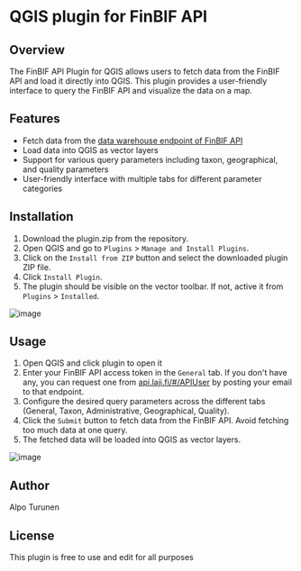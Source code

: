# QGIS plugin for FinBIF API

## Overview

The FinBIF API Plugin for QGIS allows users to fetch data from the FinBIF API and load it directly into QGIS. This plugin provides a user-friendly interface to query the FinBIF API and visualize the data on a map.

## Features

- Fetch data from the [data warehouse endpoint of FinBIF API](https://api.laji.fi/explorer/#!/Warehouse/get_warehouse_query_unit_list)
- Load data into QGIS as vector layers
- Support for various query parameters including taxon, geographical, and quality parameters
- User-friendly interface with multiple tabs for different parameter categories

## Installation

1. Download the plugin.zip from the repository.
2. Open QGIS and go to `Plugins` > `Manage and Install Plugins`.
3. Click on the `Install from ZIP` button and select the downloaded plugin ZIP file.
4. Click `Install Plugin`.
5. The plugin should be visible on the vector toolbar. If not, active it from `Plugins` > `Installed`.

![image](https://github.com/user-attachments/assets/4ee7d5fe-7558-4b9c-8541-f07d330b2f46)



## Usage

1. Open QGIS and click plugin to open it
2. Enter your FinBIF API access token in the `General` tab. If you don't have any, you can request one from [api.laji.fi/#/APIUser](https://api.laji.fi/explorer/#/APIUser) by posting your email to that endpoint.
3. Configure the desired query parameters across the different tabs (General, Taxon, Administrative, Geographical, Quality).
4. Click the `Submit` button to fetch data from the FinBIF API. Avoid fetching too much data at one query.
5. The fetched data will be loaded into QGIS as vector layers.

![image](https://github.com/user-attachments/assets/5d27573d-8e2b-46b9-9738-6387080bb4b9)

## Author

Alpo Turunen

## License

This plugin is free to use and edit for all purposes
